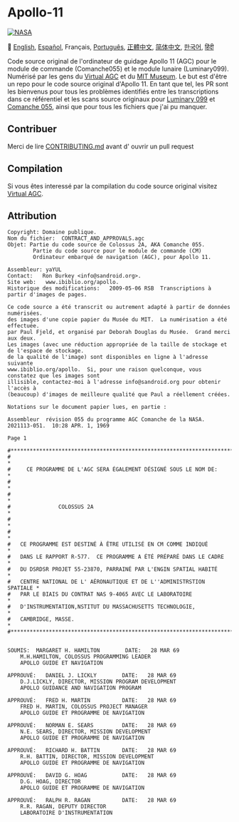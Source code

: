 # Apollo-11
[![NASA][1]][2]

:crossed_flags:
[English][EN],
[Español][ES],
Français,
[Português][PT_BR],
[正體中文][ZH_TW],
[简体中文][ZH_CN],
[한국어][KO_KR],
[हिंदी][HI]

[EN]:README.md
[ES]:README.es.md
[FR]:README.fr.md
[PT_BR]:README.pt_br.md
[ZH_TW]:README.zh_tw.md
[ZH_CN]:README.zh_cn.md
[KO_KR]:README.ko_kr.md
[HI]:README.hi.md

Code source original de l'ordinateur de guidage Apollo 11 (AGC) pour le module de commande (Comanche055) et le module lunaire (Luminary099). Numérisé par les gens du [Virtual AGC][3] et du [MIT Museum][4]. Le but est d'être un repo pour le code source original d'Apollo 11. En tant que tel, les PR sont les bienvenus pour tous les problèmes identifiés entre les transcriptions dans ce référentiel et les scans source originaux pour [Luminary 099][5] et [Comanche 055][6], ainsi que pour tous les fichiers que j'ai pu manquer.

## Contribuer
Merci de lire [CONTRIBUTING.md][7] avant d' ouvrir un pull request

## Compilation
Si vous êtes interessé par la compilation du code source original visitez [Virtual AGC][8].

## Attribution
```plain
Copyright: Domaine publique.
Nom du fichier:  CONTRACT_AND_APPROVALS.agc
Objet: Partie du code source de Colossus 2A, AKA Comanche 055.
		Partie du code source pour le module de commande (CM)
		Ordinateur embarqué de navigation (AGC), pour Apollo 11.

Assembleur: yaYUL
Contact:   Ron Burkey <info@sandroid.org>.
Site web:   www.ibiblio.org/apollo.
Historique des modifications:   2009-05-06 RSB  Transcriptions à partir d'images de pages.

Ce code source a été transcrit ou autrement adapté à partir de données numérisées.
des images d'une copie papier du Musée du MIT.  La numérisation a été effectuée.
par Paul Fjeld, et organisé par Deborah Douglas du Musée.  Grand merci aux deux.
Les images (avec une réduction appropriée de la taille de stockage et de l'espace de stockage.
de la qualité de l'image) sont disponibles en ligne à l'adresse suivante
www.ibiblio.org/apollo.  Si, pour une raison quelconque, vous constatez que les images sont
illisible, contactez-moi à l'adresse info@sandroid.org pour obtenir l'accès à
(beaucoup) d'images de meilleure qualité que Paul a réellement créées.

Notations sur le document papier lues, en partie :

Assembleur  révision 055 du programme AGC Comanche de la NASA.
2021113-051.  10:28 APR. 1, 1969

Page 1

#************************************************************************
#                                                                       *
#     CE PROGRAMME DE L'AGC SERA ÉGALEMENT DÉSIGNÉ SOUS LE NOM DE:      *
#                                                                       *
#                                                                       *
#               COLOSSUS 2A                                             *
#                                                                       *
#                                                                       *
#   CE PROGRAMME EST DESTINÉ À ÊTRE UTILISÉ EN CM COMME INDIQUÉ         *
#   DANS LE RAPPORT R-577.  CE PROGRAMME A ÉTÉ PRÉPARÉ DANS LE CADRE    *
#   DU DSRDSR PROJET 55-23870, PARRAINÉ PAR L'ENGIN SPATIAL HABITÉ      *
#   CENTRE NATIONAL DE L' AÉRONAUTIQUE ET DE L''ADMINISTRSTION SPATIALE *
#   PAR LE BIAIS DU CONTRAT NAS 9-4065 AVEC LE LABORATOIRE              *
#   D'INSTRUMENTATION,NSTITUT DU MASSACHUSETTS TECHNOLOGIE,             *
#   CAMBRIDGE, MASSE.                                                   *
#************************************************************************


SOUMIS:  MARGARET H. HAMILTON        DATE:   28 MAR 69
    M.H.HAMILTON, COLOSSUS PROGRAMMING LEADER
    APOLLO GUIDE ET NAVIGATION

APPROUVÉ:   DANIEL J. LICKLY        DATE:   28 MAR 69
    D.J.LICKLY, DIRECTOR, MISSION PROGRAM DEVELOPMENT
    APOLLO GUIDANCE AND NAVIGATION PROGRAM

APPROUVÉ:   FRED H. MARTIN          DATE:   28 MAR 69
    FRED H. MARTIN, COLOSSUS PROJECT MANAGER
    APOLLO GUIDE ET PROGRAMME DE NAVIGATION

APPROUVÉ:   NORMAN E. SEARS         DATE:   28 MAR 69
    N.E. SEARS, DIRECTOR, MISSION DEVELOPMENT
    APOLLO GUIDE ET PROGRAMME DE NAVIGATION

APPROUVÉ:   RICHARD H. BATTIN       DATE:   28 MAR 69
    R.H. BATTIN, DIRECTOR, MISSION DEVELOPMENT
    APOLLO GUIDE ET PROGRAMME DE NAVIGATION

APPROUVÉ:   DAVID G. HOAG           DATE:   28 MAR 69
    D.G. HOAG, DIRECTOR
    APOLLO GUIDE ET PROGRAMME DE NAVIGATION

APPROUVÉ:   RALPH R. RAGAN          DATE:   28 MAR 69
    R.R. RAGAN, DEPUTY DIRECTOR
    LABORATOIRE D'INSTRUMENTATION
```

[1]:https://cdn.rawgit.com/aleen42/badges/c9246f74/src/nasa.svg
[2]:https://www.nasa.gov/mission_pages/apollo/missions/apollo11.html
[3]:http://www.ibiblio.org/apollo/
[4]:http://web.mit.edu/museum/
[5]:http://www.ibiblio.org/apollo/ScansForConversion/Luminary099/
[6]:http://www.ibiblio.org/apollo/ScansForConversion/Comanche055/
[7]:https://github.com/chrislgarry/Apollo-11/blob/master/CONTRIBUTING.md
[8]:https://github.com/rburkey2005/virtualagc
